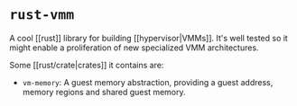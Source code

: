 # `rust-vmm`
A cool [[rust]] library for building [[hypervisor|VMMs]]. It's well tested so it might enable a proliferation of new specialized VMM architectures.

Some [[rust/crate|crates]] it contains are:
* `vm-memory`: A guest memory abstraction, providing a guest address, memory regions and shared guest memory.
